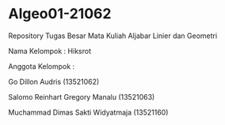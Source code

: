 # Algeo01-21062
Repository Tugas Besar Mata Kuliah Aljabar Linier dan Geometri

Nama Kelompok     : Hiksrot

Anggota Kelompok  : 

Go Dillon Audris (13521062)

Salomo Reinhart Gregory Manalu (13521063)
                    
Muchammad Dimas Sakti Widyatmaja (13521160)